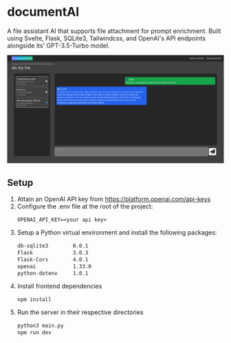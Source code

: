 # documentAI

A file assistant AI that supports file attachment for prompt enrichment. Built using Svelte, Flask, SQLite3, Tailwindcss, and OpenAI's API endpoints alongside its' GPT-3.5-Turbo model. 

![Demo screenshot](./assets/demo%20.png)

## Setup
1. Attain an OpenAI API key from https://platform.openai.com/api-keys
2. Configure the .env file at the root of the project:
    ```
    OPENAI_API_KEY=<your api key> 
    ```
3. Setup a Python virtual environment and install the following packages:
    ```
    db-sqlite3        0.0.1
    Flask             3.0.3
    Flask-Cors        4.0.1
    openai            1.33.0
    python-dotenv     1.0.1
    ```
4. Install frontend dependencies 
    ```
    npm install
    ```
5. Run the server in their respective directories  
    ```
    python3 main.py
    npm run dev
    ```
